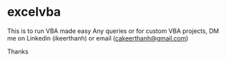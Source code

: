 # excelvba
This is to run VBA made easy
Any queries or for custom VBA projects, DM me on Linkedin (ikeerthanh) or email (cakeerthanh@gmail.com)

Thanks
